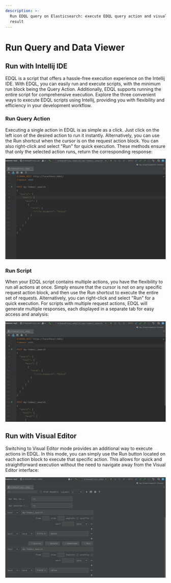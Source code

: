 ```yaml
---
description: >-
  Run EDQL query on Elasticsearch: execute EDQL query action and visualize data
  result
---
```


# Run Query and Data Viewer

## Run with Intellij IDE

EDQL is a script that offers a hassle-free execution experience on the Intellij IDE. With EDQL, you can easily run and execute scripts, with the minimum run block being the Query Action. Additionally, EDQL supports running the entire script for comprehensive execution. Explore the three convenient ways to execute EDQL scripts using Intellij, providing you with flexibility and efficiency in your development workflow.

### Run Query Action

Executing a single action in EDQL is as simple as a click. Just click on the left icon of the desired action to run it instantly. Alternatively, you can use the Run shortcut when the cursor is on the request action block. You can also right-click and select "Run" for quick execution. These methods ensure that only the selected action runs, return the corresponding response:

![](../.gitbook/assets/new-single-requests.gif)

### Run Script

When your EDQL script contains multiple actions, you have the flexibility to run all actions at once. Simply ensure that the cursor is not on any specific request action block, and then use the Run shortcut to execute the entire set of requests. Alternatively, you can right-click and select "Run" for a quick execution. For scripts with multiple request actions, EDQL will generate multiple responses, each displayed in a separate tab for easy access and analysis:

![](../.gitbook/assets/new-multi-requests.gif)

## Run with Visual Editor

Switching to Visual Editor mode provides an additional way to execute actions in EDQL. In this mode, you can simply use the Run button located on each action block to execute that specific action. This allows for quick and straightforward execution without the need to navigate away from the Visual Editor interface:

![](../.gitbook/assets/visual-runner.gif)
